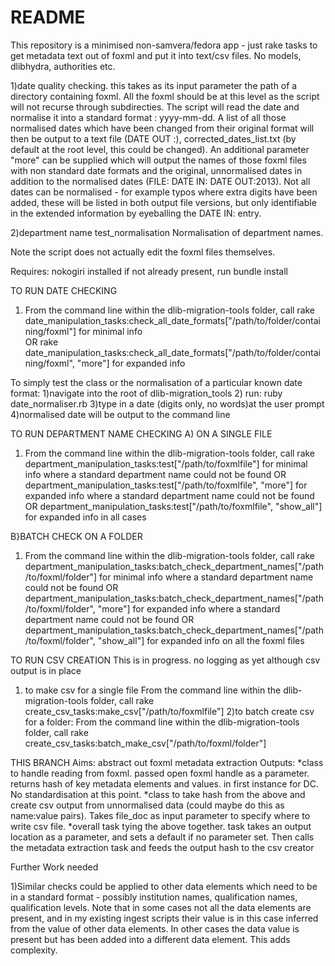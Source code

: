 # README

This repository is a minimised non-samvera/fedora app - just rake tasks to get metadata text out of foxml and put it into text/csv files.  No models, dlibhydra, authorities etc.

1)date quality checking.
this  takes as its  input parameter the path of a directory containing foxml. All the foxml should be at this level as the script will not recurse through subdirecties. The script will read the date and normalise it into a standard format : yyyy-mm-dd. A list of all those normalised dates which have been changed from their original format will then be output to a text file (DATE OUT :), corrected_dates_list.txt (by default at the root level, this could be changed). An additional parameter "more" can be supplied which will output the names of those foxml files with non standard date formats and the original, unnormalised dates in addition to the normalised dates (FILE: DATE IN: DATE OUT:2013). Not all dates can be normalised - for example typos where extra digits have been added, these will be listed in both output file versions, but only identifiable in the extended information by eyeballing the DATE IN: entry.

2)department name test_normalisation
Normalisation of department names.


Note the script  does not actually edit the foxml files themselves.

Requires:
nokogiri installed
if not already present, run bundle install

TO RUN DATE CHECKING
1) From the command line within the dlib-migration-tools folder, call rake date_manipulation_tasks:check_all_date_formats["/path/to/folder/containing/foxml"] for minimal info  
OR
rake date_manipulation_tasks:check_all_date_formats["/path/to/folder/containing/foxml", "more"] for expanded info


To simply test the class or the normalisation of a particular known date format:
1)navigate into the root of dlib-migration_tools
2) run: ruby date_normaliser.rb
3)type in a date (digits only, no words)at the user prompt
4)normalised date will be output to the command line


TO RUN DEPARTMENT NAME CHECKING
A) ON A SINGLE FILE
1) From the command line within the dlib-migration-tools folder, call rake department_manipulation_tasks:test["/path/to/foxmlfile"] for minimal info  where a standard department name could not be found
OR
department_manipulation_tasks:test["/path/to/foxmlfile", "more"] for expanded info where a standard department name could not be found
OR
department_manipulation_tasks:test["/path/to/foxmlfile", "show_all"] for expanded info in all cases

B}BATCH CHECK ON A FOLDER
1) From the command line within the dlib-migration-tools folder, call rake department_manipulation_tasks:batch_check_department_names["/path/to/foxml/folder"] for minimal info  where a standard department name could not be found
OR
department_manipulation_tasks:batch_check_department_names["/path/to/foxml/folder", "more"] for expanded info where a standard department name could not be found
OR
department_manipulation_tasks:batch_check_department_names["/path/to/foxml/folder", "show_all"] for expanded info on all the foxml files

TO RUN CSV CREATION
This is in progress. no logging as yet although csv output is in place
1) to make csv for a single file
From the command line within the dlib-migration-tools folder, call rake create_csv_tasks:make_csv["/path/to/foxmlfile"]
2)to batch create csv for a folder: From the command line within the dlib-migration-tools folder, call rake create_csv_tasks:batch_make_csv["/path/to/foxml/folder"]

THIS BRANCH
Aims: abstract out foxml metadata extraction
Outputs:
  *class to handle reading from foxml. passed open foxml handle as a parameter. returns hash of key metadata elements and values. in first instance for DC. No standardisation at this point.
  *class to take hash from the above and create csv output from unnormalised data (could maybe do this as name:value pairs). Takes file_doc as input parameter to specify where to write csv file.
  *overall task tying the above together.  task takes an output location as a parameter, and sets a default if no parameter set. Then calls the metadata extraction task and feeds the output hash to the csv creator



Further Work needed

1)Similar checks could be applied to other data elements which need to be in a standard format - possibly institution names, qualification names, qualification levels. Note that in some cases not all the data elements are present, and in my existing ingest scripts their value is in this case inferred from the value of other data elements. In other cases the data value is present but has been added into a different data element. This adds complexity.
